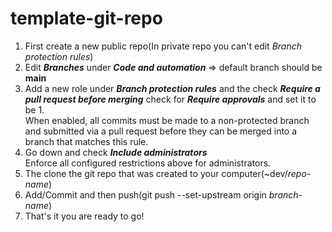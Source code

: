 # template-git-repo

1) First create a new public repo(In private repo you can't edit *Branch protection rules*) <br/>
2) Edit <b>*Branches*</b> under <b>*Code and automation*</b> => default branch should be <b>main</b> <br/>
3) Add a new role under <b>*Branch protection rules*</b> and the check <b>*Require a pull request before merging*</b>
   check for <b>*Require approvals*</b> and set it to be 1.<br/>
   When enabled, all commits must be made to a non-protected branch and submitted via a pull request before they can be merged into a branch that matches      this rule.
4) Go down and check <b>*Include administrators*</b> <br/>
   Enforce all configured restrictions above for administrators.
5) The clone the git repo that was created to your computer(~dev/*repo-name*)
6) Add/Commit and then push(git push --set-upstream origin *branch-name*) 
7) That's it you are ready to go!
